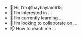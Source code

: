 - 👋 Hi, I’m @hayhaylam615
- 👀 I’m interested in ...
- 🌱 I’m currently learning ...
- 💞️ I’m looking to collaborate on ...
- 📫 How to reach me ...

<!---
hayhaylam615/hayhaylam615 is a ✨ special ✨ repository because its `README.md` (this file) appears on your GitHub profile.
You can click the Preview link to take a look at your changes.
--->
